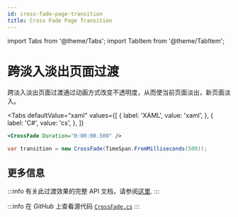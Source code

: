 ```yaml
---
id: cross-fade-page-transition
title: Cross Fade Page Transition
---
```


import Tabs from '@theme/Tabs';
import TabItem from '@theme/TabItem';

# 跨淡入淡出页面过渡

跨淡入淡出页面过渡通过动画方式改变不透明度，从而使当前页面淡出，新页面淡入。

<Tabs
  defaultValue="xaml"
  values={[
      { label: 'XAML', value: 'xaml', },
      { label: 'C#', value: 'cs', },
  ]}
>
<TabItem value="xaml">

```xml
<CrossFade Duration="0:00:00.500" />
```

</TabItem>
<TabItem value="cs">

```cs
var transition = new CrossFade(TimeSpan.FromMilliseconds(500));
```
</TabItem>  

</Tabs>

## 更多信息

:::info
有关此过渡效果的完整 API 文档，请参阅[这里](https://api-docs.avaloniaui.net/docs/T_Avalonia_Animation_CrossFade).
:::

:::info
在 _GitHub_ 上查看源代码 [`CrossFade.cs`](https://github.com/AvaloniaUI/Avalonia/blob/master/src/Avalonia.Base/Animation/CrossFade.cs)
:::